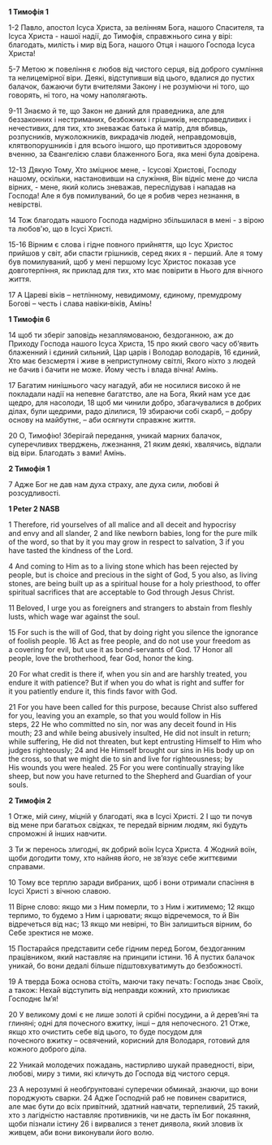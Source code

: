 **1 Тимофія 1**

1-2 Павло, апостол Ісуса Христа, за велінням Бога, нашого Спасителя, та Ісуса Христа - нашої надії, до Тимофія, справжнього сина у вірі: благодать, милість і мир від Бога, нашого Отця і нашого Господа Ісуса Христа!

5-7 Метою ж повеління є любов від чистого серця, від доброго сумління та нелицемірної віри. Деякі, відступивши від цього, вдалися до пустих балачок, бажаючи бути вчителями Закону і не розуміючи ні того, що говорять, ні того, на чому наполягають.

9-11 Знаємо й те, що Закон не даний для праведника, але для беззаконних і нестриманих, безбожних і грішників, несправедливих і нечестивих, для тих, хто зневажає батька й матір, для вбивць, розпусників, мужоложників, викрадачів людей, неправдомовців, клятвопорушників і для всього іншого, що противиться здоровому вченню, за Євангелією слави блаженного Бога, яка мені була довірена.

12-13 Дякую Тому, Хто зміцнює мене, - Ісусові Христові, Господу нашому, оскільки, настановивши на служіння, Він відніс мене до числа вірних, - мене, який колись зневажав, переслідував і нападав на Господа! Але я був помилуваний, бо це я робив через незнання, в невірстві.

14 Тож благодать нашого Господа надмірно збільшилася в мені - з вірою та любов'ю, що в Ісусі Христі.

15-16 Вірним є слова і гідне повного прийняття, що Ісус Христос прийшов у світ, аби спасти грішників, серед яких я - перший. Але я тому був помилуваний, щоб у мені першому Ісус Христос показав усе довготерпіння, як приклад для тих, хто має повірити в Нього для вічного життя.

17 А Цареві віків – нетлінному, невидимому, єдиному, премудрому Богові – честь і слава навіки‑віків, Амінь!

**1 Тимофія 6**

14 щоб ти зберіг заповідь незаплямованою, бездоганною, аж до Приходу Господа нашого Ісуса Христа, 15 про який свого часу об’явить блаженний і єдиний сильний, Цар царів і Володар володарів, 16 єдиний, Хто має безсмертя і живе в неприступному світлі, Якого ніхто з людей не бачив і бачити не може. Йому честь і влада вічна! Амінь.

17 Багатим нинішнього часу нагадуй, аби не носилися високо й не покладали надії на непевне багатство, але на Бога, Який нам усе дає щедро, для насолоди, 18 щоб ми чинили добро, збагачувалися в добрих ділах, були щедрими, радо ділилися, 19 збираючи собі скарб, – добру основу на майбутнє, – аби осягнути справжнє життя.

20 О, Тимофію! Зберігай передання, уникай марних балачок, суперечливих тверджень, лжезнання, 21 яким деякі, хвалячись, відпали від віри. Благодать з вами! Амінь.

**2 Тимофія 1**

7 Адже Бог не дав нам духа страху, але духа сили, любові й розсудливості.

**1 Peter 2 NASB**

1 Therefore, rid yourselves of all malice and all deceit and hypocrisy and envy and all slander, 2 and like newborn babies, long for the pure milk of the word, so that by it you may grow in respect to salvation, 3 if you have tasted the kindness of the Lord.

4 And coming to Him as to a living stone which has been rejected by people, but is choice and precious in the sight of God, 5 you also, as living stones, are being built up as a spiritual house for a holy priesthood, to offer spiritual sacrifices that are acceptable to God through Jesus Christ.

11 Beloved, I urge you as foreigners and strangers to abstain from fleshly lusts, which wage war against the soul.

15 For such is the will of God, that by doing right you silence the ignorance of foolish people. 16 Act as free people, and do not use your freedom as a covering for evil, but use it as bond-servants of God. 17 Honor all people, love the brotherhood, fear God, honor the king.

20 For what credit is there if, when you sin and are harshly treated, you endure it with patience? But if when you do what is right and suffer for it you patiently endure it, this finds favor with God.

21 For you have been called for this purpose, because Christ also suffered for you, leaving you an example, so that you would follow in His steps, 22 He who committed no sin, nor was any deceit found in His mouth; 23 and while being abusively insulted, He did not insult in return; while suffering, He did not threaten, but kept entrusting Himself to Him who judges righteously; 24 and He Himself brought our sins in His body up on the cross, so that we might die to sin and live for righteousness; by His wounds you were healed. 25 For you were continually straying like sheep, but now you have returned to the Shepherd and Guardian of your souls.

**2 Тимофія 2**

1 Отже, мій сину, міцній у благодаті, яка в Ісусі Христі. 2 І що ти почув від мене при багатьох свідках, те передай вірним людям, які будуть спроможні й інших навчити.

3 Ти ж перенось злигодні, як добрий воїн Ісуса Христа. 4 Жодний воїн, щоби догодити тому, хто найняв його, не зв’язує себе життєвими справами.

10 Тому все терплю заради вибраних, щоб і вони отримали спасіння в Ісусі Христі з вічною славою.

11 Вірне слово: якщо ми з Ним померли, то з Ним і житимемо; 12 якщо терпимо, то будемо з Ним і царювати; якщо відречемося, то й Він відречеться від нас; 13 якщо ми невірні, то Він залишиться вірним, бо Себе зректися не може.

15 Постарайся представити себе гідним перед Богом, бездоганним працівником, який наставляє на принципи істини. 16 А пустих балачок уникай, бо вони дедалі більше підштовхуватимуть до безбожності.

19 А тверда Божа основа стоїть, маючи таку печать: Господь знає Своїх, а також: Нехай відступить від неправди кожний, хто прикликає Господнє Ім’я!

20 У великому домі є не лише золоті й срібні посудини, а й дерев’яні та глиняні; одні для почесного вжитку, інші – для непочесного. 21 Отже, якщо хто очистить себе від цього, то буде посудом для почесного вжитку – освячений, корисний для Володаря, готовий для кожного доброго діла.

22 Уникай молодечих пожадань, настирливо шукай праведності, віри, любові, миру з тими, які кличуть до Господа від чистого серця.

23 А нерозумні й необґрунтовані суперечки обминай, знаючи, що вони породжують сварки. 24 Адже Господній раб не повинен сваритися, але має бути до всіх привітний, здатний навчати, терпеливий, 25 такий, хто з лагідністю наставляє противників, чи не дасть їм Бог покаяння, щоби пізнали істину 26 і вирвалися з тенет диявола, який зловив їх живцем, аби вони виконували його волю.